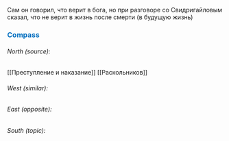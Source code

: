 Сам он говорил, что верит в бога, но при разговоре со Свидригайловым сказал, что не верит в жизнь после смерти (в будущую жизнь)



### <span style="color:#0070c0">Compass</span>
###### North (source):
[[Преступление и наказание]]
[[Раскольников]]

###### West (similar):


###### East (opposite):


###### South (topic):

